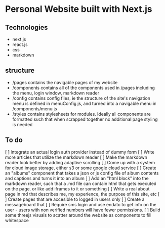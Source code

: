 # Personal Website built with Next.js


## Technologies
- next.js
- react.js
- css
- markdown

## structure
- /pages contains the navigable pages of my website
- /components contains all of the components used in /pages including the menu, login window, markdown reader 
- /config contains config files, ie the structure of the site's navigation menu is defined in menuConfig.js, and turned into a navigable menu in /components/menu.js
- /styles contains stylesheets for modules. Ideally all components are formatted such that when scrapped together no additional page styling is needed

## To do

[ ] Integrate an actual login auth provider instead of dummy form
[ ] Write more articles that utilize the markdown reader 
[ ] Make the markdown reader look better by adding adaptive scrolling
[ ] Come up with a system for cloud image storage, either s3 or some google cloud service
[ ] Create an "albums" component that takes a json or js config file of album contents and captions and turns it into an album 
[ ] Add an "html block" into the markdown reader, such that a .md file can contain html that gets executed on the page. or like add iframes to it or something
[ ] Write a real about page in md that describes me, my experience, the purpose of this site, etc
[ ] Create pages that are accesible to logged in users only
[ ] Create a messageboard that 
[ ] Require sms login and use endato to get info on the user - users with non verified numbers will have fewer permissions.
[ ] Build some threejs visuals to scatter around the website as components to fill whitespace
